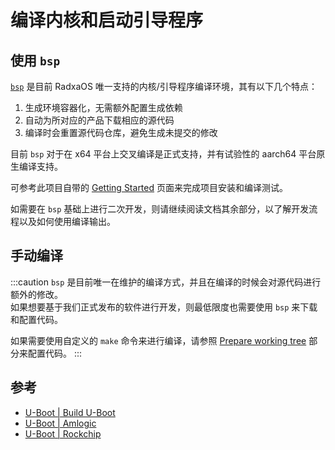 # 编译内核和启动引导程序

## 使用 `bsp`

[`bsp`](https://github.com/radxa-repo/bsp) 是目前 RadxaOS 唯一支持的内核/引导程序编译环境，其有以下几个特点：

1. 生成环境容器化，无需额外配置生成依赖
2. 自动为所对应的产品下载相应的源代码
3. 编译时会重置源代码仓库，避免生成未提交的修改

目前 `bsp` 对于在 x64 平台上交叉编译是正式支持，并有试验性的 aarch64 平台原生编译支持。

可参考此项目自带的 [Getting Started](https://radxa-repo.github.io/bsp/) 页面来完成项目安装和编译测试。

如需要在 `bsp` 基础上进行二次开发，则请继续阅读文档其余部分，以了解开发流程以及如何使用编译输出。

## 手动编译

:::caution
`bsp` 是目前唯一在维护的编译方式，并且在编译的时候会对源代码进行额外的修改。  
如果想要基于我们正式发布的软件进行开发，则最低限度也需要使用 `bsp` 来下载和配置代码。

如果需要使用自定义的 `make` 命令来进行编译，请参照 [Prepare working tree](https://radxa-repo.github.io/bsp/dev_flow.html#prepare-working-tree) 部分来配置代码。
:::

## 参考

- [U-Boot | Build U-Boot](https://u-boot.readthedocs.io/en/latest/build/index.html)
- [U-Boot | Amlogic](https://u-boot.readthedocs.io/en/latest/board/Amlogic/)
- [U-Boot | Rockchip](https://u-boot.readthedocs.io/en/latest/board/rockchip/)
